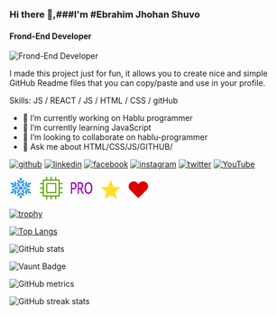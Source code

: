 
### Hi there 👋,###I'm #Ebrahim Jhohan Shuvo
#### Frond-End Developer
![Frond-End Developer](https://i1.wp.com/tolustar.com/wp-content/uploads/2020/02/Front-end-Development.jpeg?fit=750%2C422&ssl=1)

I made this project just for fun, it allows you to create nice and simple GitHub Readme files that you can copy/paste and use in your profile.

Skills: JS / REACT / JS / HTML / CSS / gitHub

- 🔭 I’m currently working on Hablu programmer 
- 🌱 I’m currently learning JavaScript 
- 👯 I’m looking to collaborate on hablu-programmer 
- 💬 Ask me about HTML/CSS/JS/GITHUB/ 


[<img src='https://cdn.jsdelivr.net/npm/simple-icons@3.0.1/icons/github.svg' alt='github' height='40'>](https://github.com/ebrahim-jhohan-shuvo0)  [<img src='https://cdn.jsdelivr.net/npm/simple-icons@3.0.1/icons/linkedin.svg' alt='linkedin' height='40'>](https://www.linkedin.com/in/1/)  [<img src='https://cdn.jsdelivr.net/npm/simple-icons@3.0.1/icons/facebook.svg' alt='facebook' height='40'>](https://www.facebook.com/https://www.facebook.com/profile.php?id=100032660504248&mibextid=JRoKGi)  [<img src='https://cdn.jsdelivr.net/npm/simple-icons@3.0.1/icons/instagram.svg' alt='instagram' height='40'>](https://www.instagram.com/ebrahim_jhohan_shuvo/)  [<img src='https://cdn.jsdelivr.net/npm/simple-icons@3.0.1/icons/twitter.svg' alt='twitter' height='40'>](https://twitter.com/@ejs2024)  [<img src='https://cdn.jsdelivr.net/npm/simple-icons@3.0.1/icons/youtube.svg' alt='YouTube' height='40'>](https://www.youtube.com/channel/1)  

<a href='https://archiveprogram.github.com/'><img src='https://raw.githubusercontent.com/acervenky/animated-github-badges/master/assets/acbadge.gif' width='40' height='40'></a> <a href='https://docs.github.com/en/developers'><img src='https://raw.githubusercontent.com/acervenky/animated-github-badges/master/assets/devbadge.gif' width='40' height='40'></a> <a href='https://github.com/pricing'><img src='https://raw.githubusercontent.com/acervenky/animated-github-badges/master/assets/pro.gif' width='40' height='40'></a> <a href='https://stars.github.com/'><img src='https://raw.githubusercontent.com/acervenky/animated-github-badges/master/assets/starbadge.gif' width='35' height='35'></a> <a href='https://docs.github.com/en/github/supporting-the-open-source-community-with-github-sponsors'><img src='https://raw.githubusercontent.com/acervenky/animated-github-badges/master/assets/sponsorbadge.gif' width='35' height='35'></a> 

[![trophy](https://github-profile-trophy.vercel.app/?username=ebrahim-jhohan-shuvo0)](https://github.com/ryo-ma/github-profile-trophy)

[![Top Langs](https://github-readme-stats.vercel.app/api/top-langs/?username=ebrahim-jhohan-shuvo0)](https://github.com/anuraghazra/github-readme-stats)

![GitHub stats](https://github-readme-stats.vercel.app/api?username=ebrahim-jhohan-shuvo0&show_icons=true&count_private=true)  

![Vaunt Badge](https://api.vaunt.dev/v1/github/entities/ebrahim-jhohan-shuvo0/contributions?format=svg&private=true)  

![GitHub metrics](https://metrics.lecoq.io/ebrahim-jhohan-shuvo0)  

![GitHub streak stats](https://streak-stats.demolab.com/?user=ebrahim-jhohan-shuvo0)  

